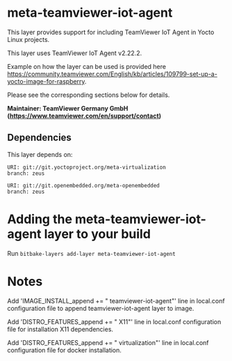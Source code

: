 meta-teamviewer-iot-agent
=========================

This layer provides support for including TeamViewer IoT Agent in Yocto Linux projects.

This layer uses TeamViewer IoT Agent v2.22.2.

Example on how the layer can be used is provided here https://community.teamviewer.com/English/kb/articles/109799-set-up-a-yocto-image-for-raspberry.

Please see the corresponding sections below for details.

**Maintainer: TeamViewer Germany GmbH (<https://www.teamviewer.com/en/support/contact>)**

Dependencies
------------
This layer depends on:

```
URI: git://git.yoctoproject.org/meta-virtualization
branch: zeus
```

```
URI: git://git.openembedded.org/meta-openembedded
branch: zeus
```

Adding the meta-teamviewer-iot-agent layer to your build
========================================================

Run `bitbake-layers add-layer meta-teamviewer-iot-agent`

Notes
=====

Add 'IMAGE_INSTALL_append += " teamviewer-iot-agent"' line in local.conf configuration file to append teamviewer-iot-agent layer to image.

Add 'DISTRO_FEATURES_append += " X11"' line in local.conf configuration file for installation X11 dependencies.

Add 'DISTRO_FEATURES_append += " virtualization"' line in local.conf configuration file for docker installation.
